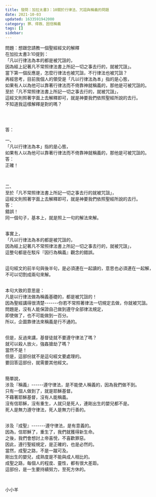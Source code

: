 ```yaml
---
title: 發問：加拉太書3：10關於行律法、咒詛與稱義的問題
date: 2021-10-03
updated: 1633591942000
category: 罪、得救、因信稱義
tags: []
sidebar: 
---
```


<p>問題：想跟您請教一個聖經經文的解釋<br/>
在加拉太書3:10提到：<br/>
「凡以行律法為本的都是被咒詛的，<br/>
因為經上記著凡不常照律法書上所記一切之事去行的，就被咒詛」。<br/>
當下第一個反應是，怎麼行律法也被咒詛，不行律法也被咒詛？<br/>
再經思考，目前我個人的領受是「凡以行律法為本」指的是心態，<br/>
如果有人以為他可以靠著行律法而不倚靠神就稱義的，那他是可被咒詛的。<br/>
至於「凡不常照律法書上所記一切之事去行的，就被咒詛」，<br/>
這經文則照著字面上去解釋即可，就是神要我們依照聖經所說的去行。<br/>
不知道我這樣解釋是對的嗎？</p>
<p> </p>
<p><br/>
答：</p>
<p>一、<br/>
「凡以行律法為本」指的是心態，<br/>
如果有人以為他可以靠著行律法而不倚靠神就稱義的，那他是可被咒詛的。<br/>
答：<br/>
正確！<br/>
 </p>
<p><br/>
二、<br/>
至於「凡不常照律法書上所記一切之事去行的就被咒詛」，<br/>
這經文則照著字面上去解釋即可，就是神要我們依照聖經所說的去行。<br/>
答：<br/>
錯誤！<br/>
同一個句子，基本上，就是照上一句的解法來解。</p>
<p><br/>
事實上，<br/>
「凡以行律法為本的都是被咒詛的，<br/>
因為經上記著凡不常照律法書上所記一切之事去行的，就被咒詛」，<br/>
這整句都是在駁斥『因行為稱義』觀念的錯誤。</p>
<p><br/>
這句經文的前半句與後半句，是必須連在一起讀的，意思也必須連在一起解，<br/>
不可以切割成兩句來解。</p>
<p><br/>
本句大致的意思是：<br/>
凡是以行律法做為稱義基礎的，都是被咒詛的！<br/>
因為聖經講得很清楚-------你若不常照著律法一切規定去做，你就被咒詛。<br/>
問題是，沒有人能保證自己做到遵守全部律法規定，<br/>
即使做了，也不可能做到一百分。<br/>
所以，企圖靠律法來稱義是行不通的。</p>
<p><br/>
但是，反過來講，基督徒就不要遵守律法了嗎？<br/>
就可以殺人放火，強姦搶劫了嗎？<br/>
當然不是！<br/>
但是，這部份就不是這句經文要處理的。<br/>
要回答這部份，就需要其他經文。</p>
<p><br/>
簡單說，<br/>
涉及『稱義』------遵守律法，是不能使人稱義的，因為我們做不到。<br/>
只有一個人做到了，就是耶穌基督。<br/>
不藉著耶穌基督，沒有人能稱義。<br/>
沒有信耶穌，沒有重生，人就只是死人，連剛出生的嬰兒都不是。<br/>
死人是無力遵守律法，死人是無力行善的。</p>
<p><br/>
涉及『成聖』-------遵守律法，是有意義的。<br/>
因為，信耶穌了，重生了，我們就獲得新生命。<br/>
之後，我們會想討上帝喜悅，不喜歡罪惡。<br/>
因此，遵行聖經規定，是正確的，也是必然的。<br/>
當然，成聖之路，不是一蹴可及。<br/>
剛出生的嬰兒，成熟度是不能與成人相比的。<br/>
成聖之路，每個人的程度、靈性，都有很大差距。<br/>
這部份，是一生要持續努力，至死方休的。</p>
<p> </p>
<p>小小羊</p>
<p> </p>
<p> </p>
